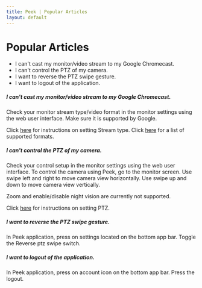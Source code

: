 ```yaml
---
title: Peek | Popular Articles
layout: default
---
```

# Popular Articles

* I can't cast my monitor/video stream to my Google Chromecast.
* I can't control the PTZ of my camera.
* I want to reverse the PTZ swipe gesture.
* I want to logout of the application.

##### I can't cast my monitor/video stream to my Google Chromecast.

Check your monitor stream type/video format in the monitor settings using the web user interface. Make sure it is supported by Google. 

Click [here](https://shinobi.video/docs/settings#content-stream) for instructions on setting Stream type.
Click [here](https://developers.google.com/cast/docs/media) for a list of supported formats.


##### I can't control the PTZ of my camera.

Check your control setup in the monitor settings using the web user interface. To control the camera using Peek, go to the monitor screen. Use swipe left and right to move camera view horizontally. Use swipe up and down to move camera view vertically.

Zoom and enable/disable night vision are currently not supported.

Click [here](https://shinobi.video/articles/2018-11-24-how-to-setup-ptz-in-shinobi) for instructions on setting PTZ.

##### I want to reverse the PTZ swipe gesture.

In Peek application, press on settings located on the bottom app bar. Toggle the Reverse ptz swipe switch.

##### I want to logout of the application.

In Peek application, press on account icon on the bottom app bar. Press the logout.